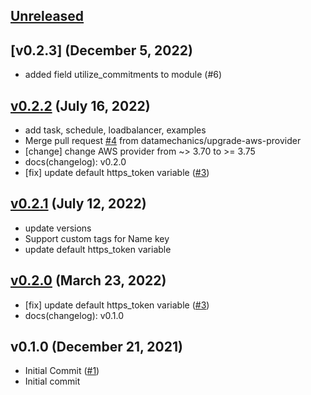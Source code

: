 <a name="unreleased"></a>
## [Unreleased]

<a name="v0.2.3"></a>
## [v0.2.3] (December 5, 2022)

  - added field utilize_commitments to module (#6)


<a name="v0.2.2"></a>
## [v0.2.2] (July 16, 2022)

  - add task, schedule, loadbalancer, examples
  - Merge pull request [#4](https://github.com/spotinst/terraform-spotinst-ocean-aws-k8s/issues/4) from datamechanics/upgrade-aws-provider
  - [change] change AWS provider from ~> 3.70 to >= 3.75
  - docs(changelog): v0.2.0
  - [fix] update default https_token variable ([#3](https://github.com/spotinst/terraform-spotinst-ocean-aws-k8s/issues/3))
  
  
<a name="v0.2.1"></a>
## [v0.2.1] (July 12, 2022)

  - update versions
  - Support custom tags for Name key
  - update default https_token variable
  
  
<a name="v0.2.0"></a>
## [v0.2.0] (March 23, 2022)

  - [fix] update default https_token variable ([#3](https://github.com/spotinst/terraform-spotinst-ocean-aws-k8s/issues/3))
  - docs(changelog): v0.1.0
  
  
<a name="v0.1.0"></a>
## v0.1.0 (December 21, 2021)

  - Initial Commit ([#1](https://github.com/spotinst/terraform-spotinst-ocean-aws-k8s/issues/1))
  - Initial commit
  
  
[Unreleased]: https://github.com/spotinst/terraform-spotinst-ocean-aws-k8s/compare/v0.2.2...HEAD
[v0.2.2]: https://github.com/spotinst/terraform-spotinst-ocean-aws-k8s/compare/v0.2.1...v0.2.2
[v0.2.1]: https://github.com/spotinst/terraform-spotinst-ocean-aws-k8s/compare/v0.2.0...v0.2.1
[v0.2.0]: https://github.com/spotinst/terraform-spotinst-ocean-aws-k8s/compare/v0.1.0...v0.2.0
